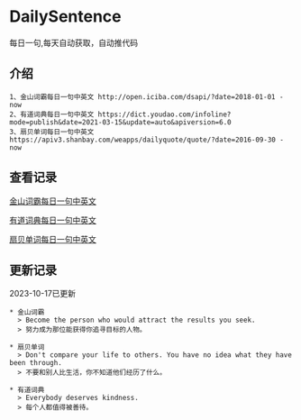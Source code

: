 # DailySentence

每日一句,每天自动获取，自动推代码

## 介绍

```
1、金山词霸每日一句中英文 http://open.iciba.com/dsapi/?date=2018-01-01 - now
2、有道词典每日一句中英文 https://dict.youdao.com/infoline?mode=publish&date=2021-03-15&update=auto&apiversion=6.0
3、扇贝单词每日一句中英文 https://apiv3.shanbay.com/weapps/dailyquote/quote/?date=2016-09-30 - now
```

## 查看记录

[金山词霸每日一句中英文](./data/iciba/)

[有道词典每日一句中英文](./data/youdao/)

[扇贝单词每日一句中英文](./data/shanbay/)

## 更新记录
2023-10-17已更新 
```
* 金山词霸
  > Become the person who would attract the results you seek.
  > 努力成为那位能获得你追寻目标的人物。

* 扇贝单词
  > Don't compare your life to others. You have no idea what they have been through.
  > 不要和别人比生活，你不知道他们经历了什么。

* 有道词典
  > Everybody deserves kindness.
  > 每个人都值得被善待。

```

